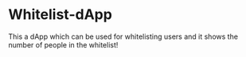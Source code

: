 # Whitelist-dApp
This a dApp which can be used for whitelisting users and it shows the number of people in the whitelist!
